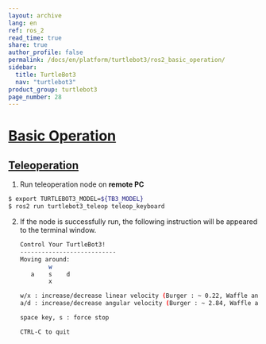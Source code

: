 ```yaml
---
layout: archive
lang: en
ref: ros_2
read_time: true
share: true
author_profile: false
permalink: /docs/en/platform/turtlebot3/ros2_basic_operation/
sidebar:
  title: TurtleBot3
  nav: "turtlebot3"
product_group: turtlebot3
page_number: 28
---
```


<div style="counter-reset: h1 16"></div>

# [Basic Operation](#basic_operation)

## [Teleoperation](#teleoperation)

1. Run teleoperation node on **remote PC**
```bash
$ export TURTLEBOT3_MODEL=${TB3_MODEL}
$ ros2 run turtlebot3_teleop teleop_keyboard
```

2. If the node is successfully run, the following instruction will be appeared to the terminal window.  
    ```bash
    Control Your TurtleBot3!
    ---------------------------
    Moving around:
            w
       a    s    d
            x

    w/x : increase/decrease linear velocity (Burger : ~ 0.22, Waffle and Waffle Pi : ~ 0.26)
    a/d : increase/decrease angular velocity (Burger : ~ 2.84, Waffle and Waffle Pi : ~ 1.82)

    space key, s : force stop

    CTRL-C to quit
    ```
